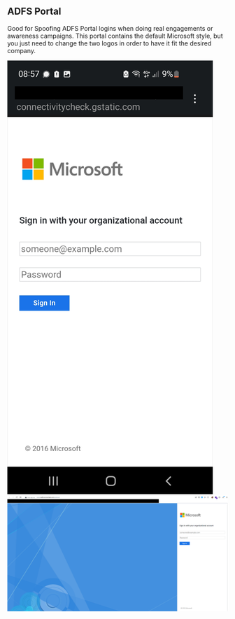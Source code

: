 ## ADFS Portal

Good for Spoofing ADFS Portal logins when doing real engagements or awareness campaigns.
This portal contains the default Microsoft style, but you just need to change the two logos in order to have it fit the desired company.

![](ADFS_mobile.png)
![](Portal.png)